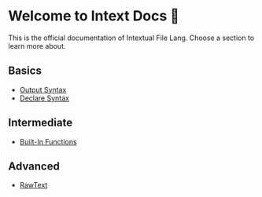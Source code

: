 # Welcome to Intext Docs 📖

This is the official documentation of Intextual File Lang. Choose a section to learn more about.

## Basics
- [Output Syntax](https://github.com/Elemnto56/Intextual_File_Lang/wiki/Output-Syntax)
- [Declare Syntax](https://github.com/Elemnto56/Intextual_File_Lang/wiki/Declare-Syntax)
## Intermediate
- [Built-In Functions](https://github.com/Elemnto56/Intextual_File_Lang/wiki/Built‐In-Functions)
## Advanced
- [RawText](https://github.com/Elemnto56/Intextual_File_Lang/wiki/RawText)